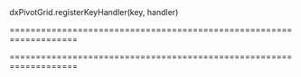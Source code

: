 <!--id-->dxPivotGrid.registerKeyHandler(key, handler)<!--/id-->
===================================================================
<!--hidden--><!--/hidden-->
===================================================================



